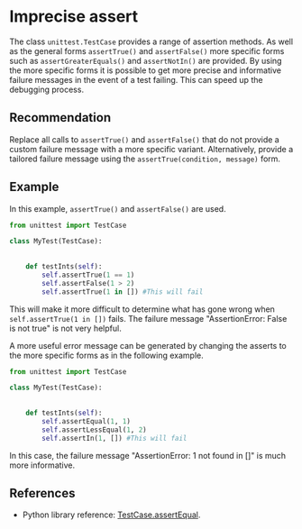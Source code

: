 # Imprecise assert
The class `unittest.TestCase` provides a range of assertion methods. As well as the general forms `assertTrue()` and `assertFalse()` more specific forms such as `assertGreaterEquals()` and `assertNotIn()` are provided. By using the more specific forms it is possible to get more precise and informative failure messages in the event of a test failing. This can speed up the debugging process.


## Recommendation
Replace all calls to `assertTrue()` and `assertFalse()` that do not provide a custom failure message with a more specific variant. Alternatively, provide a tailored failure message using the `assertTrue(condition, message)` form.


## Example
In this example, `assertTrue()` and `assertFalse()` are used.


```python
from unittest import TestCase

class MyTest(TestCase):
    
    
    def testInts(self):
        self.assertTrue(1 == 1)
        self.assertFalse(1 > 2)
        self.assertTrue(1 in []) #This will fail

```
This will make it more difficult to determine what has gone wrong when `self.assertTrue(1 in [])` fails. The failure message "AssertionError: False is not true" is not very helpful.

A more useful error message can be generated by changing the asserts to the more specific forms as in the following example.


```python
from unittest import TestCase

class MyTest(TestCase):
    
    
    def testInts(self):
        self.assertEqual(1, 1)
        self.assertLessEqual(1, 2)
        self.assertIn(1, []) #This will fail

```
In this case, the failure message "AssertionError: 1 not found in \[\]" is much more informative.


## References
* Python library reference: [TestCase.assertEqual](https://docs.python.org/library/unittest.html#unittest.TestCase.assertEqual).
